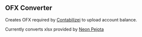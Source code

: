 ## OFX Converter

Creates OFX required by [Contabilizei](https://www.contabilizei.com.br/) to upload account balance.

Currently converts xlsx provided by [Neon Pejota](https://neon.com.br/pejota)